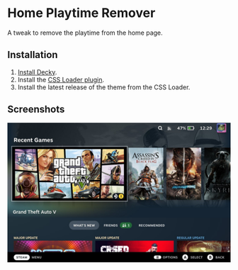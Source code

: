 # Home Playtime Remover
 A tweak to remove the playtime from the home page.

## Installation
1. [Install Decky](https://github.com/SteamDeckHomebrew/decky-loader#installation).
2. Install the [CSS Loader plugin](https://github.com/suchmememanyskill/SDH-CssLoader).
3. Install the latest release of the theme from the CSS Loader.
 
## Screenshots
![Last Played Removed](https://github.com/GrodanBool/Steam-Deck-Tweak-Home-Screen-Playtime-Remover/blob/main/Home-Playtime-Removed.jpg?raw=true)
